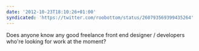```yaml
---
date: '2012-10-23T18:10:26+01:00'
syndicated: 'https://twitter.com/roobottom/status/260793569399435264'
---
```

Does anyone know any good freelance front end designer / developers who're looking for work at the moment?
